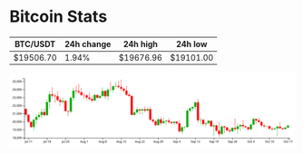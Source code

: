 # Bitcoin Stats

BTC/USDT|24h change|24h high|24h low|
|---|---|---|---|
|$19506.70|1.94%|$19676.96|$19101.00|

<img src="./chart.svg">
